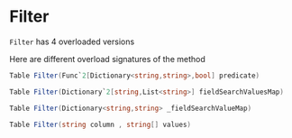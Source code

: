 Filter
==========
```Filter``` has 4 overloaded versions

Here are different overload signatures of the method

```csharp
Table Filter(Func`2[Dictionary<string,string>,bool] predicate)
```
```csharp
Table Filter(Dictionary`2[string,List<string>] fieldSearchValuesMap)
```
```csharp
Table Filter(Dictionary<string,string> _fieldSearchValueMap)
```
```csharp
Table Filter(string column , string[] values)
```
